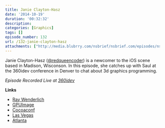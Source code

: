 ```yaml
---
title: Janie Clayton-Hasz 
date: '2014-10-19'
duration: '00:32:32'
description:
categories: [Graphics]
tags: []
episode_number: 132
url: /132-janie-clayton-hasz
attachments: ["http://media.blubrry.com/nsbrief/nsbrief.com/episodes/nsbrief_132_janie_clayton-hasz.m4a"]
---
```


Janie Clayton-Hasz ([@redqueencoder](http://twitter.com/redqueencoder)) is a newcomer to the iOS scene based in Madison, Wisconson. In this episode, she catches up with Saul at the 360idev conference in Denver to chat about 3d graphics programming.

*Episode Recorded Live at [360idev](http://360idev.com)*

**Links**

* [Ray Wenderlich](http://www.raywenderlich.com)
* [GPUImage](https://github.com/BradLarson/GPUImage)
* [Cocoaconf](http://cocoaconf.com)
 * [Las Vegas](http://cocoaconf.com/lasvegas-2014/home)
 * [Atlanta](http://cocoaconf.com/atlanta-2014/home)
 